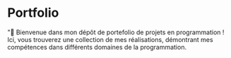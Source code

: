 # Portfolio
"🚀 Bienvenue dans mon dépôt de portefolio de projets en programmation ! Ici, vous trouverez une collection de mes réalisations, démontrant mes compétences dans différents domaines de la programmation.
